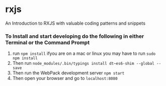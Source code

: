 # rxjs
An Introduction to RXJS with valuable coding patterns and snippets 

### To Install and start developing do the following in either Terminal or the Command Prompt
1. run `npm install` ifyou are on a mac or linux you may have to run `sudo npm install`
2. Then run `node_modules/.bin/typings install dt~es6-shim --global --save`
3. Then run the WebPack development server `npm start`
4. Then open your browser and go to `localhost:8080`

